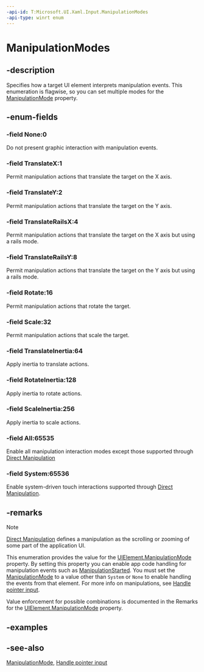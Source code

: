 ```yaml
---
-api-id: T:Microsoft.UI.Xaml.Input.ManipulationModes
-api-type: winrt enum
---
```


<!-- Enumeration syntax
public enum Microsoft.UI.Xaml.Input.ManipulationModes : uint
-->

# ManipulationModes

## -description

Specifies how a target UI element interprets manipulation events. This enumeration is flagwise, so you can set multiple modes for the [ManipulationMode](../microsoft.ui.xaml/uielement_manipulationmode.md) property.

## -enum-fields
### -field None:0
Do not present graphic interaction with manipulation events.

### -field TranslateX:1
Permit manipulation actions that translate the target on the X axis.

### -field TranslateY:2
Permit manipulation actions that translate the target on the Y axis.

### -field TranslateRailsX:4
Permit manipulation actions that translate the target on the X axis but using a rails mode.

### -field TranslateRailsY:8
Permit manipulation actions that translate the target on the Y axis but using a rails mode.

### -field Rotate:16
Permit manipulation actions that rotate the target.

### -field Scale:32
Permit manipulation actions that scale the target.

### -field TranslateInertia:64
Apply inertia to translate actions.

### -field RotateInertia:128
Apply inertia to rotate actions.

### -field ScaleInertia:256
Apply inertia to scale actions.

### -field All:65535
Enable all manipulation interaction modes except those supported through [Direct Manipulation](/previous-versions/windows/desktop/directmanipulation/direct-manipulation-portal)

### -field System:65536
Enable system-driven touch interactions supported through [Direct Manipulation](/previous-versions/windows/desktop/directmanipulation/direct-manipulation-portal).


## -remarks

> [!NOTE]
> [Direct Manipulation](/previous-versions/windows/desktop/directmanipulation/direct-manipulation-portal) defines a manipulation as the scrolling or zooming of some part of the application UI.

This enumeration provides the value for the [UIElement.ManipulationMode](../microsoft.ui.xaml/uielement_manipulationmode.md) property. By setting this property you can enable app code handling for manipulation events such as [ManipulationStarted](../microsoft.ui.xaml/uielement_manipulationstarted.md). You must set the [ManipulationMode](../microsoft.ui.xaml/uielement_manipulationmode.md) to a value other than `System` or `None` to enable handling the events from that element. For more info on manipulations, see [Handle pointer input](/windows/apps/design/input/handle-pointer-input).

Value enforcement for possible combinations is documented in the Remarks for the [UIElement.ManipulationMode](../microsoft.ui.xaml/uielement_manipulationmode.md) property.

## -examples

## -see-also
[ManipulationMode](../microsoft.ui.xaml/uielement_manipulationmode.md), [Handle pointer input](/windows/apps/design/input/handle-pointer-input)
